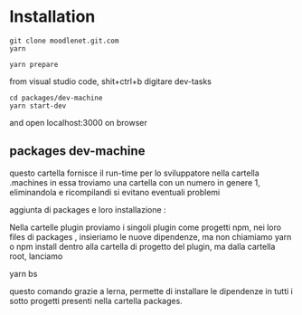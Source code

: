 # Installation

    git clone moodlenet.git.com
    yarn

    yarn prepare

from visual studio code, shit+ctrl+b digitare dev-tasks

    cd packages/dev-machine
    yarn start-dev

and open localhost:3000 on browser

## packages dev-machine

questo cartella fornisce il run-time per lo sviluppatore nella cartella .machines in essa troviamo una cartella con un numero in genere 1, eliminandola e ricompilandi si evitano eventuali problemi

aggiunta di packages e loro installazione :

Nella cartelle plugin proviamo i singoli plugin come progetti npm, nei loro files di packages , insieriamo le nuove dipendenze, ma non chiamiamo yarn o npm install dentro alla cartella di progetto del plugin, ma dalla cartella root, lanciamo

yarn bs

questo comando grazie a lerna, permette di installare le dipendenze in tutti i sotto progetti presenti nella cartella packages.
